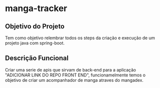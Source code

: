 # manga-tracker

## Objetivo do Projeto

Tem como objetivo relembrar todos os steps da criação e execução de um projeto java com spring-boot.

## Descrição Funcional

Criar uma serie de apis que sirvam de back-end para a aplicação "ADICIONAR LINK DO REPO FRONT END", funcionamelmente temos o 
objetivo de criar um acompanhador de manga atraves do mangadex.

